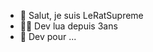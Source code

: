 - 👋 Salut, je suis LeRatSupreme
- 👨‍💻 Dev lua depuis 3ans
- 🌱 Dev pour ...

<!---
LeRatSupreme/LeRatSupreme is a ✨ special ✨ repository because its `README.md` (this file) appears on your GitHub profile.
You can click the Preview link to take a look at your changes.
--->

